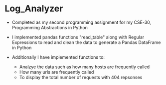 # Log_Analyzer
- Completed as my second programming assignment for my CSE-30, Programming Abstractions in Python
- I implemented pandas functions "read_table" along with Regular Expressions to read and clean the data to generate a Pandas DataFrame in Python

- Additionally I have implemented functions to: 
   - Analzye the data such as how many hosts are frequently called 
   - How many urls are frequently called 
   - To display the total number of requests with 404 repsonses
